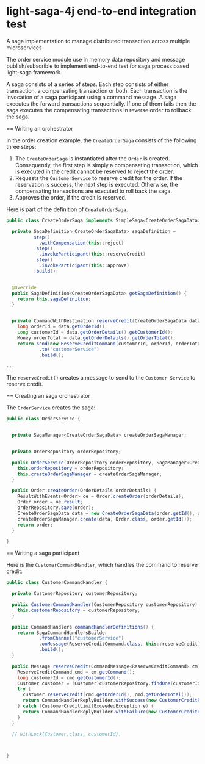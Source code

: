 # light-saga-4j end-to-end integration test

A saga implementation to manage distributed transaction across multiple microservices


The order service module use in memory data repository and message publish/subscrible to implement end-to-end test for saga process based light-saga framework.

A saga consists of a series of steps.
Each step consists of either transaction, a compensating transaction or both.
Each transaction is the invocation of a saga participant using a command message.
A saga executes the forward transactions sequentially.
If one of them fails then the saga executes the compensating transactions in reverse order to rollback the saga.


== Writing an orchestrator

In the order creation example, the `CreateOrderSaga` consists of the following three steps:

1. The `CreateOrderSaga` is instantiated after the `Order` is created.
Consequently, the first step is simply a compensating transaction, which is executed in the credit cannot be reserved to reject the order.
2. Requests the `CustomerService` to reserve credit for the order.
If the reservation is success, the next step is executed.
Otherwise, the compensating transactions are executed to roll back the saga.
3. Approves the order, if the credit is reserved.

Here is part of the definition of `CreateOrderSaga`.

```java
public class CreateOrderSaga implements SimpleSaga<CreateOrderSagaData> {

  private SagaDefinition<CreateOrderSagaData> sagaDefinition =
          step()
            .withCompensation(this::reject)
          .step()
            .invokeParticipant(this::reserveCredit)
          .step()
            .invokeParticipant(this::approve)
          .build();


  @Override
  public SagaDefinition<CreateOrderSagaData> getSagaDefinition() {
    return this.sagaDefinition;
  }


  private CommandWithDestination reserveCredit(CreateOrderSagaData data) {
    long orderId = data.getOrderId();
    Long customerId = data.getOrderDetails().getCustomerId();
    Money orderTotal = data.getOrderDetails().getOrderTotal();
    return send(new ReserveCreditCommand(customerId, orderId, orderTotal))
            .to("customerService")
            .build();

...
```

The `reserveCredit()` creates a message to send to the `Customer Service` to reserve credit.

== Creating an saga orchestrator

The `OrderService` creates the saga:

```java
public class OrderService {


  private SagaManager<CreateOrderSagaData> createOrderSagaManager;


  private OrderRepository orderRepository;

  public OrderService(OrderRepository orderRepository, SagaManager<CreateOrderSagaData> createOrderSagaManager) {
    this.orderRepository = orderRepository;
    this.createOrderSagaManager = createOrderSagaManager;
  }

  public Order createOrder(OrderDetails orderDetails) {
    ResultWithEvents<Order> oe = Order.createOrder(orderDetails);
    Order order = oe.result;
    orderRepository.save(order);
    CreateOrderSagaData data = new CreateOrderSagaData(order.getId(), orderDetails);
    createOrderSagaManager.create(data, Order.class, order.getId());
    return order;
  }

}
```

== Writing a saga participant

Here is the  `CustomerCommandHandler`, which handles the command to reserve credit:

```java
public class CustomerCommandHandler {

  private CustomerRepository customerRepository;

  public CustomerCommandHandler(CustomerRepository customerRepository) {
    this.customerRepository = customerRepository;
  }

  public CommandHandlers commandHandlerDefinitions() {
    return SagaCommandHandlersBuilder
            .fromChannel("customerService")
            .onMessage(ReserveCreditCommand.class, this::reserveCredit)
            .build();
  }

  public Message reserveCredit(CommandMessage<ReserveCreditCommand> cm) {
    ReserveCreditCommand cmd = cm.getCommand();
    long customerId = cmd.getCustomerId();
    Customer customer = (Customer)customerRepository.findOne(customerId);
    try {
      customer.reserveCredit(cmd.getOrderId(), cmd.getOrderTotal());
      return CommandHandlerReplyBuilder.withSuccess(new CustomerCreditReserved());
    } catch (CustomerCreditLimitExceededException e) {
      return CommandHandlerReplyBuilder.withFailure(new CustomerCreditReservationFailed());
    }
  }

  // withLock(Customer.class, customerId).



}

```
